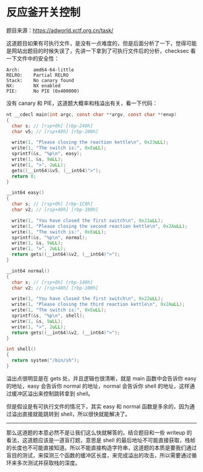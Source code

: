 # 反应釜开关控制

题目来源：https://adworld.xctf.org.cn/task/

这道题目如果有可执行文件，是没有一点难度的，但是后面分析了一下，觉得可能是网站出题目的时候失误了，先讲一下拿到了可执行文件后的分析，checksec 看一下文件中的安全性：

```
Arch:     amd64-64-little                                           
RELRO:    Partial RELRO                                                    
Stack:    No canary found                                                 
NX:       NX enabled                                                        
PIE:      No PIE (0x400000)
```

没有 canary 和 PIE，这道题大概率和栈溢出有关，看一下代码：

```c
nt __cdecl main(int argc, const char **argv, const char **envp)
{
  char s; // [rsp+0h] [rbp-240h]
  char v5; // [rsp+40h] [rbp-200h]

  write(1, "Please closing the reaction kettle\n", 0x23uLL);
  write(1, "The switch is:", 0xEuLL);
  sprintf(&s, "%p\n", easy);
  write(1, &s, 9uLL);
  write(1, ">", 2uLL);
  gets((__int64)&v5, (__int64)">");
  return 0;
}

__int64 easy()
{
  char s; // [rsp+0h] [rbp-1C0h]
  char v2; // [rsp+40h] [rbp-180h]

  write(1, "You have closed the first switch\n", 0x21uLL);
  write(1, "Please closing the second reaction kettle\n", 0x2AuLL);
  write(1, "The switch is:", 0xEuLL);
  sprintf(&s, "%p\n", normal);
  write(1, &s, 9uLL);
  write(1, ">", 2uLL);
  return gets((__int64)&v2, (__int64)">");
}

__int64 normal()
{
  char s; // [rsp+0h] [rbp-140h]
  char v2; // [rsp+40h] [rbp-100h]

  write(1, "You have closed the first switch\n", 0x22uLL);
  write(1, "Please closing the third reaction kettle\n", 0x2AuLL);
  write(1, "The switch is:", 0xEuLL);
  sprintf(&s, "%p\n", shell);
  write(1, &s, 9uLL);
  write(1, ">", 2uLL);
  return gets((__int64)&v2, (__int64)">");
}

int shell()
{
  return system("/bin/sh");
}
```

溢出点很明显是在 gets 处，并且逻辑也很清晰，就是 main 函数中会告诉你 easy 的地址，easy 会告诉你 normal 的地址，normal 会告诉你 shell 的地址，这样通过缓冲区溢出来控制跳转拿到 shell。

但是假设是有可执行文件的情况下，其实 easy 和 normal 函数是多余的，因为通过溢出直接就能跳转到 shell，所以很快就能解决了。

---

那么这道题的本意必然不是让我们这么快就解答的。结合题目和一些 writeup 的看法，这道题应该是一道盲打题，意思是 shell 的最后地址不可能直接获取，栈帧的长度也不可能直接知道。所以不能直接构造字符串，这道题的本质是要我们通过盲目的测试，来探测三个函数的缓冲区长度，来完成溢出的攻击，所以需要通过循环来多次测试并获取栈的深度。